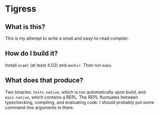 # Tigress

## What is this?

This is my attempt to write a small and easy-to-read compiler.

## How do I build it?

Install `ocaml` (at least 4.02) and `menhir`. Then run `make`.

## What does that produce?

Two binaries: `tests.native`, which is run automatically upon build, and
`main.native`, which contains a REPL. The REPL fluctuates between typechecking,
compiling, and evaluating code. I should probably put some command-line
arguments in there.
